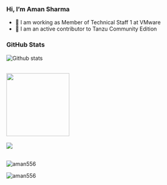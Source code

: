 ### Hi, I’m Aman Sharma

- 💼 I am working as Member of Technical Staff 1 at VMware
- 👀 I am an active contributor to Tanzu Community Edition
### GitHub Stats
![Github stats](https://github-readme-stats.vercel.app/api?username=aman556&count_private=true&show_icons=true&theme=tokyonight)

<BR>
<div>
  <img height="165"  src="https://github-readme-stats.vercel.app/api?username=aman556&layout=compact&theme=radical&count_private=true&include_all_commits=true" />
  <BR><BR>
  <img src="https://github-readme-stats.vercel.app/api/top-langs/?username=aman556&layout=compact&theme=radical" />
    <BR><BR>
<p><img src="https://github-readme-streak-stats.herokuapp.com/?user=aman556&layout=compact&theme=radical" alt="aman556" /></p>
</div>

<p align="left"> <img src="https://komarev.com/ghpvc/?username=aman556&label=Profile%20views&color=0e75b6&style=flat" alt="aman556" /> </p>
